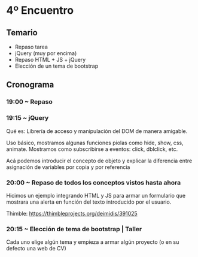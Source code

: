 # 4º Encuentro

## Temario

* Repaso tarea
* jQuery (muy por encima)
* Repaso HTML + JS + jQuery
* Elección de un tema de bootstrap 

## Cronograma

### 19:00 ~ Repaso

### 19:15 ~ jQuery

Qué es: Librería de acceso y manipulación del DOM de manera amigable.

Uso básico, mostramos algunas funciones piolas como hide, show, css, animate. Mostramos como subscribirse a eventos: click, dblclick, etc.

Acá podemos introducir el concepto de objeto y explicar la diferencia entre asignación de variables por copia y por referencia

### 20:00 ~ Repaso de todos los conceptos vistos hasta ahora

Hicimos un ejemplo integrando HTML y JS para armar un formulario que mostrara una alerta en función del texto introducido por el usuario.

Thimble: https://thimbleprojects.org/deimidis/391025

### 20:15 ~ Elección de tema de bootstrap | Taller

Cada uno elige algún tema y empieza a armar algún proyecto (o en su defecto una web de CV)
